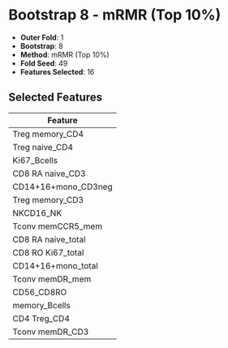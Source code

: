 # Bootstrap 8 - mRMR (Top 10%)

- **Outer Fold**: 1
- **Bootstrap**: 8
- **Method**: mRMR (Top 10%)
- **Fold Seed**: 49
- **Features Selected**: 16

## Selected Features

| Feature |
|---------|
| Treg memory_CD4 |
| Treg naive_CD4 |
| Ki67_Bcells |
| CD8 RA naive_CD3 |
| CD14+16+mono_CD3neg |
| Treg memory_CD3 |
| NKCD16_NK |
| Tconv memCCR5_mem |
| CD8 RA naive_total |
| CD8 RO Ki67_total |
| CD14+16+mono_total |
| Tconv memDR_mem |
| CD56_CD8RO |
| memory_Bcells |
| CD4 Treg_CD4 |
| Tconv memDR_CD3 |
